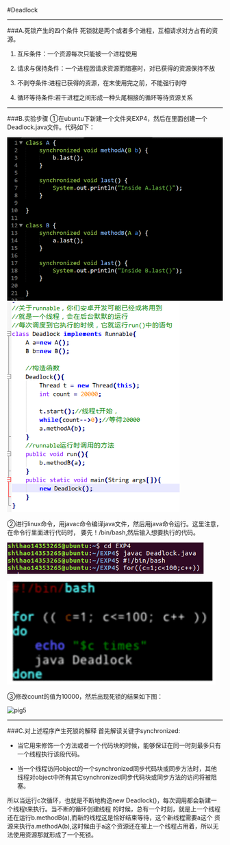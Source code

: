 #Deadlock
***
###A.死锁产生的四个条件
死锁就是两个或者多个进程，互相请求对方占有的资源。

1. 互斥条件：一个资源每次只能被一个进程使用

2. 请求与保持条件：一个进程因请求资源而阻塞时，对已获得的资源保持不放

3. 不剥夺条件:进程已获得的资源，在末使用完之前，不能强行剥夺

4. 循环等待条件:若干进程之间形成一种头尾相接的循环等待资源关系
***

###B.实验步骤
①在ubuntu下新建一个文件夹EXP4，然后在里面创建一个Deadlock.java文件。代码如下：

![pig1](https://raw.githubusercontent.com/SHIHAOWZ/ES2016_14353265/master/assignment_lab4/picres/pig1.png) ![pig2](https://raw.githubusercontent.com/SHIHAOWZ/ES2016_14353265/master/assignment_lab4/picres/pig2.png)

②进行linux命令，用javac命令编译java文件，然后用java命令运行。这里注意，在命令行里面进行代码时，
要先！/bin/bash,然后输入想要执行的代码。

![pig3](https://raw.githubusercontent.com/SHIHAOWZ/ES2016_14353265/master/assignment_lab4/picres/pig3.png)

![pig4](https://raw.githubusercontent.com/SHIHAOWZ/ES2016_14353265/master/assignment_lab4/picres/pig4.png)

③修改count的值为10000，然后出现死锁的结果如下图：

![pig5](https://raw.githubusercontent.com/SHIHAOWZ/ES2016_14353265/master/assignment_lab4/picres/pig6.png)
***

###C.对上述程序产生死锁的解释
首先解读关键字synchronized:

* 当它用来修饰一个方法或者一个代码块的时候，能够保证在同一时刻最多只有一个线程执行该段代码。

* 当一个线程访问object的一个synchronized同步代码块或同步方法时，其他线程对object中所有其它synchronized同步代码块或同步方法的访问将被阻塞。

所以当运行c次循环，也就是不断地构造new Deadlock()，每次调用都会新建一个线程t来执行。当不断的循环创建线程
的时候，总有一个时刻，就是上一个线程还在运行b.methodB(a),而新的线程这是恰好结束等待，这个新线程需要a这个
资源来执行a.methodA(b),这时候由于a这个资源还在被上一个线程占用着，所以无法使用资源那就形成了一个死锁。




